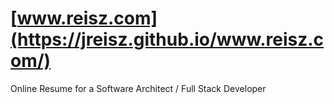 # [www.reisz.com](https://jreisz.github.io/www.reisz.com/)

Online Resume for a Software Architect / Full Stack Developer


